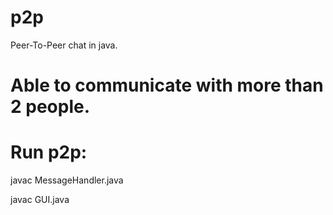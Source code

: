 # p2p
Peer-To-Peer chat in java. 

Able to communicate with more than 2 people.
==============================================
Run p2p:
==============================================
javac MessageHandler.java

javac GUI.java
